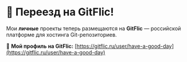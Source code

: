 # 🚀 Переезд на GitFlic!  

Мои **личные** проекты теперь размещаются на **GitFlic** — российской платформе для хостинга Git-репозиториев.  

🔗 **Мой профиль на GitFlic:** [https://gitflic.ru/user/have-a-good-day](https://gitflic.ru/user/have-a-good-day)  
